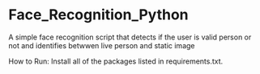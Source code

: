 # Face_Recognition_Python
A simple face recognition script that detects if the user is valid person or not and identifies betwwen live person and static image

How to Run:
Install all of the packages listed in requirements.txt.

